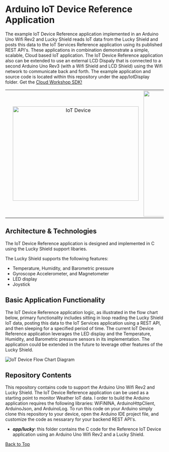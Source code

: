 **Arduino IoT Device Reference Application**
==================
The example IoT Device Reference application implemented in an Arduino Uno Wifi Rev2 and Lucky Shield reads IoT data from the 
Lucky Shield and posts this data to the IoT Services Reference application using its published REST API's. These applications in combination demonstrate a simple, scalable, Cloud based IoT application. The IoT Device Reference application also can be extended to use an external LCD Dispaly that is connected to a second Arduino Uno Rev3 (with a Wifi Shield and LCD Shield) using the Wifi network to communicate back and forth. The example application and source code is located within this repository under the app/IotDisplay folder. Get the [Cloud Workshop SDK!](https://github.com/markreha/cloudworkshop/blob/master/README.md)

<table style="border-collapse: collapse; border: none;">
	<tr>
		<td width="10%"></td>
		<td align="center">
	<img src="https://github.com/markreha/cloudworkshop/blob/master/sdk/docs/architecture/images/iotdevice1.png" alt="IoT Device" width="400" height="300" />
		</td>
		<td align="center">
<img src="https://github.com/markreha/cloudworkshop/blob/master/sdk/docs/architecture/images/iotdevice2.png" alt="IoT Device" width="300" height="400"/>
		</td>
		<td width="10%"></td>
	</tr>
</table>

Architecture & Technologies
--------
 The IoT Device Reference application is designed and implemented in C using the Lucky Shield support libaries. 

The Lucky Shield supports the following features:

 - Temperature, Humidity, and Barometric pressure 
 - Gyroscope Accelerometer, and Magnetometer
 - LED display 
 - Joystick 
 
Basic Application Functionality
--------
The IoT Device Reference application logic, as illustrated in the flow chart below, primary functionality includes sitting in loop reading the Lucky Shield IoT data, posting this data to the IoT Services application using a REST API, and then sleeping for a specified period of time. The current IoT Device Reference application leverages the LED display and the Temperature, Humidity, and Barometric pressure sensors in its implementation. The application could be extended in the future to leverage other features of the Lucky Shield.

![IoT Device Flow Chart Diagram](https://github.com/markreha/cloudworkshop/blob/master/sdk/docs/architecture/images/iotflowchart1.png)

Repository Contents
----------
This repository contains code to support the Arduino Uno Wifi Rev2 and Lucky Shield. The IoT Device Reference application can be used as a starting point to monitor Weather IoT data. I order to build the Arduino application requires the following libraries: WiFiNINA, ArduinoHttpClient, ArduinoJson, and ArduinoLog. To run this code on your Arduino simply clone this repository to your device, open the Arduino IDE project file, and customize the code as nessarary for your backend REST API's.

 - ***app/lucky***: this folder contains the C code for the Reference IoT Device application using an Arduino Uno Wifi Rev2 and a Lucky Shield.

[Back to Top](#iot-device-reference-application)
